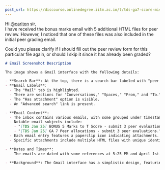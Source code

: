 ```yaml
---
post_url: https://discourse.onlinedegree.iitm.ac.in/t/tds-ga7-score-missing/171500/8
---
```

Hi [@carlton](/u/carlton) sir,  
I have received the bonus marks email with 5 additional HTML files for peer review. However, I noticed that one of these files was also included in the initial peer grading email.

Could you please clarify if I should fill out the peer review form for this particular file again, or should I skip it since it has already been graded?

```markdown
# Email Screenshot Description

The image shows a Gmail interface with the following details:

- **Search Bar**: At the top, there is a search bar labeled with "peer review."
- **Email Labels**: 
  - The "Mail" tab is highlighted.
  - There are sections for "Conversations," "Spaces," "From," and "To."
  - The "Has attachment" option is visible.
  - An "Advanced search" link is present.

- **Email Content**: 
  - The inbox contains various emails, with some grouped under timestamps.
  - Notable email subjects include:
    - "[TDS Jan 25] BONUS 5 Marks to T Score - submit 3 peer evaluations."
    - "[TDS Jan 25] GA 7 Peer allocations - submit 3 peer evaluations."
  - Each email entry features a paperclip icon indicating attachments.
  - Specific attachments include multiple HTML files with unique identifiers (e.g., `23f3003944.html`, `23f3001178.html`).

- **Dates and Times**: 
  - The emails are dated with some references at 5:25 PM and April 1st.

- **Background**: The Gmail interface has a simplistic design, featuring a navigation panel on the left.
```